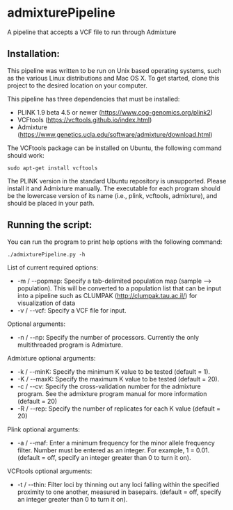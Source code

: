 # admixturePipeline
A pipeline that accepts a VCF file to run through Admixture

## Installation:

This pipeline was written to be run on Unix based operating systems, such as the various Linux distributions and Mac OS X.  To get started, clone this project to the desired location on your computer.  

This pipeline has three dependencies that must be installed:
* PLINK 1.9 beta 4.5 or newer (https://www.cog-genomics.org/plink2)
* VCFtools (https://vcftools.github.io/index.html)
* Admixture (https://www.genetics.ucla.edu/software/admixture/download.html)

The VCFtools package can be installed on Ubuntu, the following command should work:
```
sudo apt-get install vcftools
```
The PLINK version in the standard Ubuntu repository is unsupported.  Please install it and Admixture manually.  The executable for each program should be the lowercase version of its name (i.e., plink, vcftools, admixture), and should be placed in your path.  

## Running the script:

You can run the program to print help options with the following command:

```
./admixturePipeline.py -h
```

List of current required options:
* -m / --popmap: Specify a tab-delimited population map (sample --> population).  This will be converted to a population list that can be input into a pipeline such as CLUMPAK (http://clumpak.tau.ac.il/) for visualization of data
* -v / --vcf: Specify a VCF file for input.

Optional arguments:
* -n / --np: Specify the number of processors.  Currently the only multithreaded program is Admixture.

Admixture optional arguments:
* -k / --minK: Specify the minimum K value to be tested (default = 1).
* -K / --maxK: Specify the maximum K value to be tested (default = 20).
* -c / --cv: Specify the cross-validation number for the admixture program.  See the admixture program manual for more information (default = 20)
* -R / --rep: Specify the number of replicates for each K value (default = 20)

Plink optional arguments:
* -a / --maf: Enter a minimum frequency for the minor allele frequency filter.  Number must be entered as an integer.  For example, 1 = 0.01. (default = off, specify an integer greater than 0 to turn it on).

VCFtools optional arguments:
* -t / --thin: Filter loci by thinning out any loci falling within the specified proximity to one another, measured in basepairs.  (default = off, specify an integer greater than 0 to turn it on).
